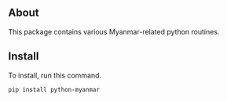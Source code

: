 ## About

This package contains various Myanmar-related python routines.

## Install

To install, run this command.

    pip install python-myanmar